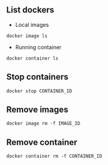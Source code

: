 ## List  dockers
* Local images
```
docker image ls
```
* Running container
```
docker container ls
```

## Stop containers
```
docker stop CONTAINER_ID
```

## Remove images
```
docker image rm -f IMAGE_ID
```

## Remove container
```
docker container rm -f CONTAINER_ID
```



